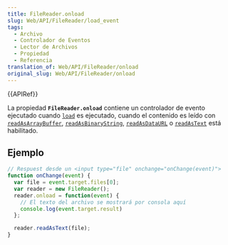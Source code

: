 ```yaml
---
title: FileReader.onload
slug: Web/API/FileReader/load_event
tags:
  - Archivo
  - Controlador de Eventos
  - Lector de Archivos
  - Propiedad
  - Referencia
translation_of: Web/API/FileReader/onload
original_slug: Web/API/FileReader/onload
---
```


{{APIRef}}

La propiedad **`FileReader.onload`** contiene un controlador de evento ejecutado cuando [`load`](/es/docs/Web/Reference/Events/load) es ejecutado, cuando el contenido es leído con [`readAsArrayBuffer`](/es/docs/Web/API/FileReader/readAsArrayBuffer), [`readAsBinaryString`](/es/docs/Web/API/FileReader/readAsBinaryString), [`readAsDataURL`](/es/docs/Web/API/FileReader/readAsDataURL) o [`readAsText`](/es/docs/Web/API/FileReader/readAsText) está habilitado.

## Ejemplo

```js
// Respuest desde un <input type="file" onchange="onChange(event)">
function onChange(event) {
  var file = event.target.files[0];
  var reader = new FileReader();
  reader.onload = function(event) {
    // El texto del archivo se mostrará por consola aquí
    console.log(event.target.result)
  };

  reader.readAsText(file);
}
```
